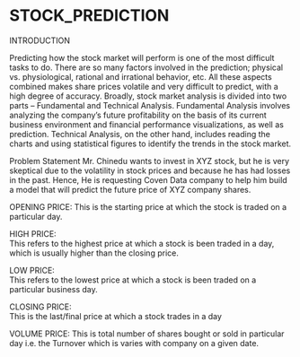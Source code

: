 # STOCK_PREDICTION
INTRODUCTION
   
   Predicting how the stock market will perform is one of the most difficult tasks to do. There are so many factors involved in the prediction; physical vs. physiological, rational and irrational behavior, etc. All these aspects combined makes share prices volatile and very difficult to predict, with a high degree of accuracy. 
Broadly, stock market analysis is divided into two parts – Fundamental and Technical Analysis.
Fundamental Analysis involves analyzing the company’s future profitability on the basis of its current business environment and financial performance visualizations, as well as prediction.
Technical Analysis, on the other hand, includes reading the charts and using statistical figures to identify the trends in the stock market.

Problem Statement
Mr. Chinedu wants to invest in XYZ stock, but he is very skeptical due to the volatility in stock prices and because he has had losses in the past. Hence, He is requesting Coven Data company to help him build a model that will predict the future price of XYZ company shares.

OPENING PRICE: 
    	  This is the starting price at which the stock is traded on a particular day.

 HIGH PRICE:  
  	 This refers to the highest price at which a stock is been traded in a day, which is usually  higher than  the closing price.

 LOW PRICE:    
 	This refers to the lowest price at which a stock is been traded on a particular business day.

 CLOSING PRICE:  
 	This is the last/final price at which a stock trades in a day
  
  VOLUME PRICE:
 	This is total number of shares bought or sold  in  particular day i.e. the Turnover  which is  varies with company on a given date.

